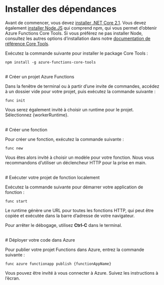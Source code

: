 # Installer des dépendances

Avant de commencer, vous devez [installer .NET Core 2.1](https://go.microsoft.com/fwlink/?linkid=2016373). Vous devez également [installer Node.JS](https://go.microsoft.com/fwlink/?linkid=2016195) qui comprend npm, qui vous permet d’obtenir Azure Functions Core Tools. Si vous préférez ne pas installer Node, consultez les autres options d’installation dans notre [documentation de référence Core Tools](https://go.microsoft.com/fwlink/?linkid=2016192).

Exécutez la commande suivante pour installer le package Core Tools :

``` npm install -g azure-functions-core-tools ```

<br/>
# Créer un projet Azure Functions

Dans la fenêtre de terminal ou à partir d’une invite de commandes, accédez à un dossier vide pour votre projet, puis exécutez la commande suivante :

``` func init ```

Vous serez également invité à choisir un runtime pour le projet. Sélectionnez {workerRuntime}.

<br/>
# Créer une fonction

Pour créer une fonction, exécutez la commande suivante :

``` func new ```

Vous êtes alors invité à choisir un modèle pour votre fonction. Nous vous recommandons d’utiliser un déclencheur HTTP pour la prise en main.

<br/>
# Exécuter votre projet de fonction localement

Exécutez la commande suivante pour démarrer votre application de fonction :

``` func start ```

Le runtime génère une URL pour toutes les fonctions HTTP, qui peut être copiée et exécutée dans la barre d’adresse de votre navigateur.

Pour arrêter le débogage, utilisez **Ctrl-C** dans le terminal.

<br/>
# Déployer votre code dans Azure

Pour publier votre projet Functions dans Azure, entrez la commande suivante :

``` func azure functionapp publish {functionAppName} ```

Vous pouvez être invité à vous connecter à Azure. Suivez les instructions à l’écran.
